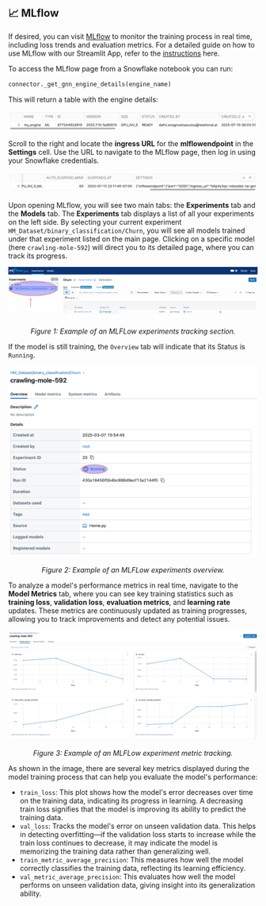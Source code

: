 <a name="-mlflow"></a>

## 📈 MLflow

If desired, you can visit [MLflow](https://mlflow.org/) to monitor the training process in real time, including loss trends and evaluation metrics. For a detailed guide on how to use MLflow with our Streamlit App, refer to the [instructions](/MLflow.md) here.

To access the MLflow page from a Snowflake notebook you can run:

```python
connector._get_gnn_engine_details(engine_name)
```

This will return a table with the engine details:

<picture>
  <img src="/HM/assets/mlflow_4.png" alt="stage" style="width:950px;">
</picture>

Scroll to the right and locate the **ingress URL** for the **mlflowendpoint** in the **Settings** cell. Use the URL to navigate to the MLflow page, then log in using your Snowflake credentials.

<picture>
  <img src="/HM/assets/mlflow_5.png" alt="stage" style="width:950px;">
</picture>

Upon opening MLflow, you will see two main tabs: the **Experiments** tab and the **Models** tab. The **Experiments** tab displays a list of all your experiments on the left side. By selecting your current experiment `HM_Dataset/binary_classification/Churn`, you will see all models trained under that experiment listed on the main page. Clicking on a specific model (here `crawling-mole-592`) will direct you to its detailed page, where you can track its progress. 


<p align="center">
  <img src="assets/mlfow_1.png" alt="Image" />
</p>
<p align="center"><em>Figure 1: Example of an MLFLow experiments tracking section.</em></p>


If the model is still training, the `Overview` tab will indicate that its Status is `Running`. 


<p align="center">
  <img src="assets/mlflow_2.png" alt="Image" />
</p>
<p align="center"><em>Figure 2: Example of an MLFLow experiments overview.</em></p>


To analyze a model's  performance metrics in real time, navigate to the **Model Metrics** tab, where you can see key training statistics such as **training loss**, **validation loss**, **evaluation metrics**, and **learning rate** updates. These metrics are continuously updated as training progresses, allowing you to track improvements and detect any potential issues.


<p align="center">
  <img src="assets/mlflow_3.png" alt="Image" />
</p>
<p align="center"><em>Figure 3: Example of an MLFLow experiment metric tracking.</em></p>

As shown in the image, there are several key metrics displayed during the model training process that can help you evaluate the model's performance:
* `train_loss`: This plot shows how the model's error decreases over time on the training data, indicating its progress in learning. A decreasing train loss signifies that the model is improving its ability to predict the training data.
* `val_loss`: Tracks the model's error on unseen validation data. This helps in detecting overfitting—if the validation loss starts to increase while the train loss continues to decrease, it may indicate the model is memorizing the training data rather than generalizing well.
* `train_metric_average_precision`: This measures how well the model correctly classifies the training data, reflecting its learning efficiency.
* `val_metric_average_precision`: This evaluates how well the model performs on unseen validation data, giving insight into its generalization ability.
